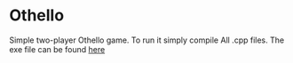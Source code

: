 # Othello
Simple two-player Othello game. To run it simply compile All .cpp files. The exe file can be found <a href="https://stranger.quebec" >here</a>
